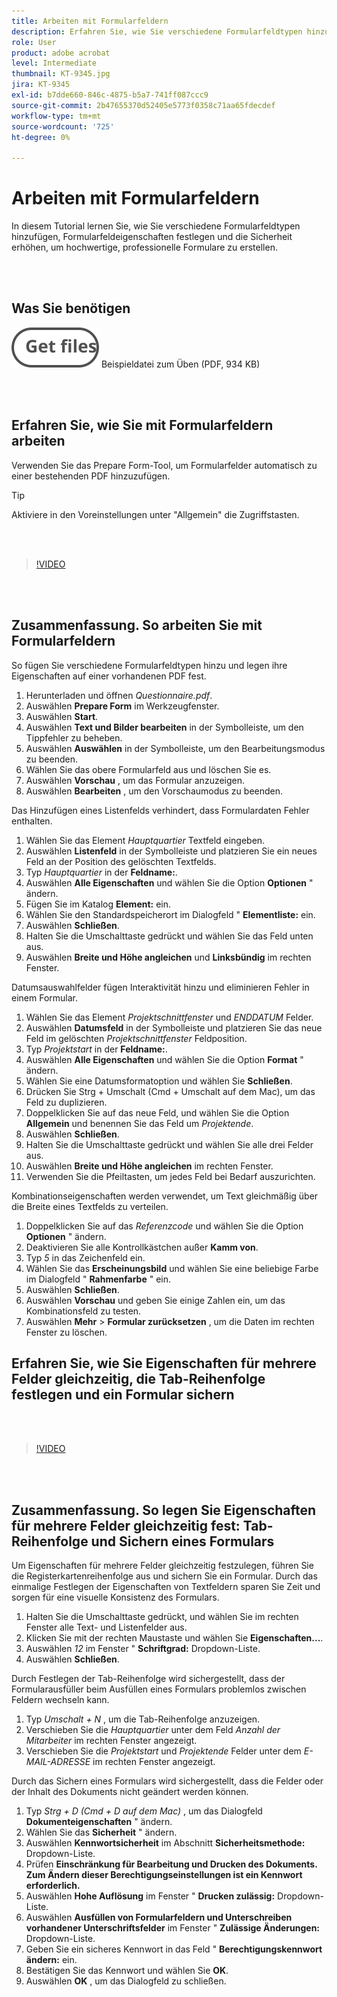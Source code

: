 ```yaml
---
title: Arbeiten mit Formularfeldern
description: Erfahren Sie, wie Sie verschiedene Formularfeldtypen hinzufügen, Formularfeldeigenschaften festlegen und die Sicherheit erhöhen, um hochwertige, professionelle Formulare zu erstellen
role: User
product: adobe acrobat
level: Intermediate
thumbnail: KT-9345.jpg
jira: KT-9345
exl-id: b7dde660-846c-4875-b5a7-741ff087ccc9
source-git-commit: 2b47655370d52405e5773f0358c71aa65fdecdef
workflow-type: tm+mt
source-wordcount: '725'
ht-degree: 0%

---
```


# Arbeiten mit Formularfeldern

In diesem Tutorial lernen Sie, wie Sie verschiedene Formularfeldtypen hinzufügen, Formularfeldeigenschaften festlegen und die Sicherheit erhöhen, um hochwertige, professionelle Formulare zu erstellen.

<br> 

## Was Sie benötigen

[![Datei abrufen](../assets/Getfiles.svg)](../assets/Questionnaire.pdf)
Beispieldatei zum Üben (PDF, 934 KB)

<br> 

## Erfahren Sie, wie Sie mit Formularfeldern arbeiten

Verwenden Sie das Prepare Form-Tool, um Formularfelder automatisch zu einer bestehenden PDF hinzuzufügen.

>[!TIP]
>
>Aktiviere in den Voreinstellungen unter &quot;Allgemein&quot; die Zugriffstasten.

<br> 

>[!VIDEO](https://video.tv.adobe.com/v/340084?quality=12&learn=on&hidetitle=true)

<br> 

## Zusammenfassung. So arbeiten Sie mit Formularfeldern

So fügen Sie verschiedene Formularfeldtypen hinzu und legen ihre Eigenschaften auf einer vorhandenen PDF fest.

1. Herunterladen und öffnen *Questionnaire.pdf*.
1. Auswählen **Prepare Form** im Werkzeugfenster.
1. Auswählen **Start**.
1. Auswählen **Text und Bilder bearbeiten** in der Symbolleiste, um den Tippfehler zu beheben.
1. Auswählen **Auswählen** in der Symbolleiste, um den Bearbeitungsmodus zu beenden.
1. Wählen Sie das obere Formularfeld aus und löschen Sie es.
1. Auswählen **Vorschau** , um das Formular anzuzeigen.
1. Auswählen **Bearbeiten** , um den Vorschaumodus zu beenden.

Das Hinzufügen eines Listenfelds verhindert, dass Formulardaten Fehler enthalten.

1. Wählen Sie das Element *Hauptquartier* Textfeld eingeben.
1. Auswählen **Listenfeld** in der Symbolleiste und platzieren Sie ein neues Feld an der Position des gelöschten Textfelds.
1. Typ *Hauptquartier* in der **Feldname:**.
1. Auswählen **Alle Eigenschaften** und wählen Sie die Option **Optionen** &quot; ändern.
1. Fügen Sie im Katalog **Element:** ein.
1. Wählen Sie den Standardspeicherort im Dialogfeld &quot; **Elementliste:** ein.
1. Auswählen **Schließen**.
1. Halten Sie die Umschalttaste gedrückt und wählen Sie das Feld unten aus.
1. Auswählen **Breite und Höhe angleichen** und **Linksbündig** im rechten Fenster.

Datumsauswahlfelder fügen Interaktivität hinzu und eliminieren Fehler in einem Formular.

1. Wählen Sie das Element *Projektschnittfenster* und *ENDDATUM* Felder.
1. Auswählen **Datumsfeld** in der Symbolleiste und platzieren Sie das neue Feld im gelöschten *Projektschnittfenster* Feldposition.
1. Typ *Projektstart* in der **Feldname:**.
1. Auswählen **Alle Eigenschaften** und wählen Sie die Option **Format** &quot; ändern.
1. Wählen Sie eine Datumsformatoption und wählen Sie **Schließen**.
1. Drücken Sie Strg + Umschalt (Cmd + Umschalt auf dem Mac), um das Feld zu duplizieren.
1. Doppelklicken Sie auf das neue Feld, und wählen Sie die Option **Allgemein** und benennen Sie das Feld um *Projektende*.
1. Auswählen **Schließen**.
1. Halten Sie die Umschalttaste gedrückt und wählen Sie alle drei Felder aus.
1. Auswählen **Breite und Höhe angleichen** im rechten Fenster.
1. Verwenden Sie die Pfeiltasten, um jedes Feld bei Bedarf auszurichten.

Kombinationseigenschaften werden verwendet, um Text gleichmäßig über die Breite eines Textfelds zu verteilen.

1. Doppelklicken Sie auf das *Referenzcode* und wählen Sie die Option **Optionen** &quot; ändern.
1. Deaktivieren Sie alle Kontrollkästchen außer **Kamm von**.
1. Typ *5* in das Zeichenfeld ein.
1. Wählen Sie das **Erscheinungsbild** und wählen Sie eine beliebige Farbe im Dialogfeld &quot; **Rahmenfarbe** &quot; ein.
1. Auswählen **Schließen**.
1. Auswählen **Vorschau** und geben Sie einige Zahlen ein, um das Kombinationsfeld zu testen.
1. Auswählen **Mehr** > **Formular zurücksetzen** , um die Daten im rechten Fenster zu löschen.

## Erfahren Sie, wie Sie Eigenschaften für mehrere Felder gleichzeitig, die Tab-Reihenfolge festlegen und ein Formular sichern

<br> 

>[!VIDEO](https://video.tv.adobe.com/v/340096?hidetitle=true)

<br> 

## Zusammenfassung. So legen Sie Eigenschaften für mehrere Felder gleichzeitig fest: Tab-Reihenfolge und Sichern eines Formulars

Um Eigenschaften für mehrere Felder gleichzeitig festzulegen, führen Sie die Registerkartenreihenfolge aus und sichern Sie ein Formular. Durch das einmalige Festlegen der Eigenschaften von Textfeldern sparen Sie Zeit und sorgen für eine visuelle Konsistenz des Formulars.

1. Halten Sie die Umschalttaste gedrückt, und wählen Sie im rechten Fenster alle Text- und Listenfelder aus.
1. Klicken Sie mit der rechten Maustaste und wählen Sie **Eigenschaften...**.
1. Auswählen *12* im Fenster &quot; **Schriftgrad:** Dropdown-Liste.
1. Auswählen **Schließen**.

Durch Festlegen der Tab-Reihenfolge wird sichergestellt, dass der Formularausfüller beim Ausfüllen eines Formulars problemlos zwischen Feldern wechseln kann.

1. Typ *Umschalt + N* , um die Tab-Reihenfolge anzuzeigen.
1. Verschieben Sie die *Hauptquartier* unter dem Feld *Anzahl der Mitarbeiter* im rechten Fenster angezeigt.
1. Verschieben Sie die *Projektstart* und *Projektende* Felder unter dem *E-MAIL-ADRESSE* im rechten Fenster angezeigt.

Durch das Sichern eines Formulars wird sichergestellt, dass die Felder oder der Inhalt des Dokuments nicht geändert werden können.

1. Typ *Strg + D (Cmd + D auf dem Mac)* , um das Dialogfeld **Dokumenteigenschaften** &quot; ändern.
1. Wählen Sie das **Sicherheit** &quot; ändern.
1. Auswählen **Kennwortsicherheit** im Abschnitt **Sicherheitsmethode:** Dropdown-Liste.
1. Prüfen **Einschränkung für Bearbeitung und Drucken des Dokuments. Zum Ändern dieser Berechtigungseinstellungen ist ein Kennwort erforderlich.**
1. Auswählen **Hohe Auflösung** im Fenster &quot; **Drucken zulässig:** Dropdown-Liste.
1. Auswählen **Ausfüllen von Formularfeldern und Unterschreiben vorhandener Unterschriftsfelder** im Fenster &quot; **Zulässige Änderungen:** Dropdown-Liste.
1. Geben Sie ein sicheres Kennwort in das Feld &quot; **Berechtigungskennwort ändern:** ein.
1. Bestätigen Sie das Kennwort und wählen Sie **OK**.
1. Auswählen **OK** , um das Dialogfeld zu schließen.
